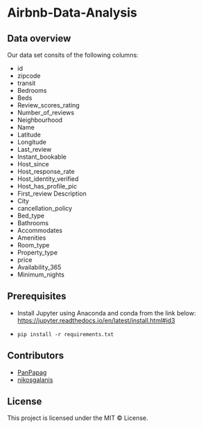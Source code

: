 # Airbnb-Data-Analysis

## Data overview 
Our data set consits of the following columns: 
* id
* zipcode
* transit
* Bedrooms
* Beds 
* Review_scores_rating 
* Number_of_reviews 
* Neighbourhood
* Name
* Latitude
* Longitude
* Last_review
* Instant_bookable 
* Host_since 
* Host_response_rate 
* Host_identity_verified 
* Host_has_profile_pic 
* First_review Description
* City 
* cancellation_policy
* Bed_type
* Bathrooms 
* Accommodates 
* Amenities
* Room_type 
* Property_type 
* price 
* Availability_365
* Minimum_nights

## Prerequisites
* Install Jupyter using Anaconda and conda from the link below:\
https://jupyter.readthedocs.io/en/latest/install.html#id3

* ```pip install -r requirements.txt```

## Contributors
- [PanPapag]() 
- [nikosgalanis]()
## License
This project is licensed under the MIT © License.

